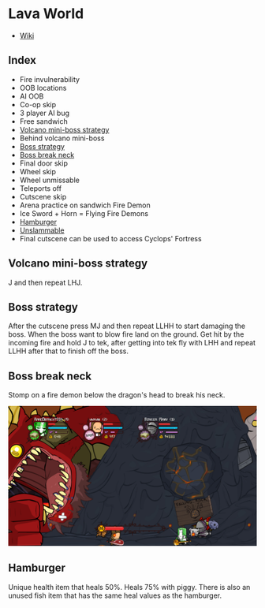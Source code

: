 # Lava World

- [Wiki](https://castlecrashers.fandom.com/wiki/Lava_World)

## Index

- Fire invulnerability
- OOB locations
- AI OOB
- Co-op skip
- 3 player AI bug
- Free sandwich
- [Volcano mini-boss strategy](#mini-boss)
- Behind volcano mini-boss
- [Boss strategy](#boss)
- [Boss break neck](#boss-break-neck)
- Final door skip
- Wheel skip
- Wheel unmissable
- Teleports off
- Cutscene skip
- Arena practice on sandwich Fire Demon
- Ice Sword + Horn = Flying Fire Demons
- [Hamburger](#hamburger)
- [Unslammable](/Gameplay/Glitches#unslammable)
- Final cutscene can be used to access Cyclops' Fortress

## <a name="mini-boss"></a>Volcano mini-boss strategy

J and then repeat LHJ.

## <a name="boss"></a>Boss strategy

After the cutscene press MJ and then repeat LLHH to start damaging the boss.
When the boss want to blow fire land on the ground.
Get hit by the incoming fire and hold J to tek, after getting into tek fly with LHH and repeat LLHH after that to finish off the boss.

## <a name="boss-break-neck"></a>Boss break neck

Stomp on a fire demon below the dragon's head to break his neck.

![image](/Images/LavaWorldBreakNeck.jpg)

## <a name="hamburger"></a>Hamburger

Unique health item that heals 50%. Heals 75% with piggy. There is also an unused fish item that has the same heal values as the hamburger.
